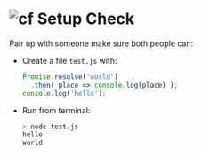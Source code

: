 ![cf](http://i.imgur.com/7v5ASc8.png) Setup Check
====

Pair up with someone make sure both people can:

* Create a file `test.js` with:

	```js
	Promise.resolve('world')
	  .then( place => console.log(place) );
	console.log('hello');
	```

* Run from terminal:
	```sh
	> node test.js
	hello
	world
	```